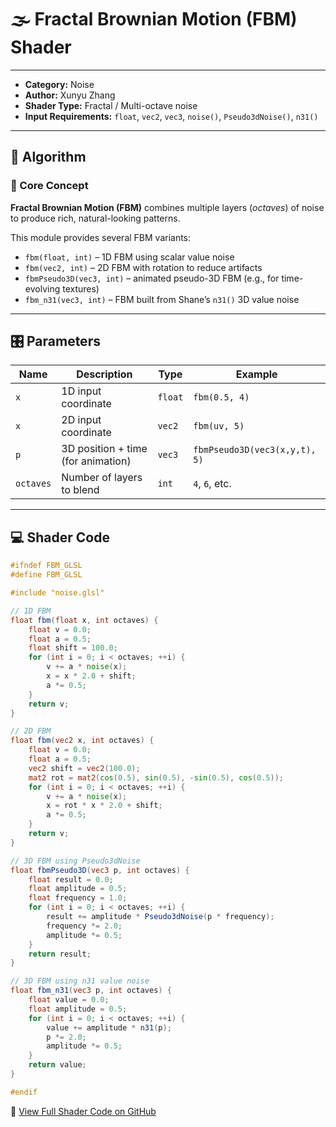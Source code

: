 # 🌫️ Fractal Brownian Motion (FBM) Shader

---

- **Category:** Noise  
- **Author:** Xunyu Zhang  
- **Shader Type:** Fractal / Multi-octave noise  
- **Input Requirements:** `float`, `vec2`, `vec3`, `noise()`, `Pseudo3dNoise()`, `n31()`

---

## 🧠 Algorithm

### 🔷 Core Concept

**Fractal Brownian Motion (FBM)** combines multiple layers (*octaves*) of noise to produce rich, natural-looking patterns.

This module provides several FBM variants:

- `fbm(float, int)` – 1D FBM using scalar value noise  
- `fbm(vec2, int)` – 2D FBM with rotation to reduce artifacts  
- `fbmPseudo3D(vec3, int)` – animated pseudo-3D FBM (e.g., for time-evolving textures)  
- `fbm_n31(vec3, int)` – FBM built from Shane’s `n31()` 3D value noise

---

## 🎛️ Parameters

| Name       | Description                             | Type     | Example             |
|------------|-----------------------------------------|----------|---------------------|
| `x`        | 1D input coordinate                     | `float`  | `fbm(0.5, 4)`       |
| `x`        | 2D input coordinate                     | `vec2`   | `fbm(uv, 5)`        |
| `p`        | 3D position + time (for animation)      | `vec3`   | `fbmPseudo3D(vec3(x,y,t), 5)` |
| `octaves`  | Number of layers to blend               | `int`    | `4`, `6`, etc.      |

---

## 💻 Shader Code

```glsl
#ifndef FBM_GLSL
#define FBM_GLSL

#include "noise.glsl"

// 1D FBM
float fbm(float x, int octaves) {
    float v = 0.0;
    float a = 0.5;
    float shift = 100.0;
    for (int i = 0; i < octaves; ++i) {
        v += a * noise(x);
        x = x * 2.0 + shift;
        a *= 0.5;
    }
    return v;
}

// 2D FBM
float fbm(vec2 x, int octaves) {
    float v = 0.0;
    float a = 0.5;
    vec2 shift = vec2(100.0);
    mat2 rot = mat2(cos(0.5), sin(0.5), -sin(0.5), cos(0.5));
    for (int i = 0; i < octaves; ++i) {
        v += a * noise(x);
        x = rot * x * 2.0 + shift;
        a *= 0.5;
    }
    return v;
}

// 3D FBM using Pseudo3dNoise
float fbmPseudo3D(vec3 p, int octaves) {
    float result = 0.0;
    float amplitude = 0.5;
    float frequency = 1.0;
    for (int i = 0; i < octaves; ++i) {
        result += amplitude * Pseudo3dNoise(p * frequency);
        frequency *= 2.0;
        amplitude *= 0.5;
    }
    return result;
}

// 3D FBM using n31 value noise
float fbm_n31(vec3 p, int octaves) {
    float value = 0.0;
    float amplitude = 0.5;
    for (int i = 0; i < octaves; ++i) {
        value += amplitude * n31(p);
        p *= 2.0;
        amplitude *= 0.5;
    }
    return value;
}

#endif
```
🔗 [View Full Shader Code on GitHub](https://github.com/friedaxvictoria/procedural_shader_framework/blob/main/shaders/shaders/noise/fbm.glsl)
